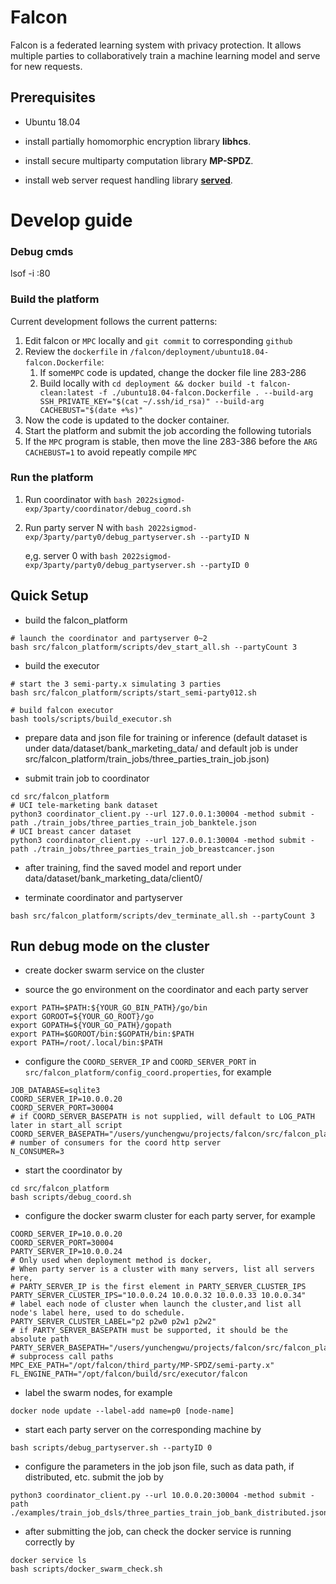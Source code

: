 # Falcon

Falcon is a federated learning system with privacy protection. It allows
multiple parties to collaboratively train a machine learning model and
serve for new requests.

## Prerequisites

* Ubuntu 18.04

* install partially homomorphic encryption library **libhcs**.

* install secure multiparty computation library **MP-SPDZ**.

* install web server request handling library **[served](https://github.com/meltwater/served)**.

# Develop guide

### Debug cmds
lsof -i :80

### Build the platform

Current development follows the current patterns:

1. Edit falcon or `MPC`  locally and `git commit` to corresponding `github`
2. Review the `dockerfile` in `/falcon/deployment/ubuntu18.04-falcon.Dockerfile`:
    1. If some`MPC` code is updated, change the docker file line 283-286
    2. Build locally with `cd deployment && docker build -t falcon-clean:latest -f ./ubuntu18.04-falcon.Dockerfile . --build-arg SSH_PRIVATE_KEY="$(cat ~/.ssh/id_rsa)" --build-arg CACHEBUST="$(date +%s)"`
3. Now the code is updated to the docker container.
4. Start the platform and submit the job according the following tutorials
5. If the `MPC` program is stable, then move the line 283-386 before the `ARG CACHEBUST=1` to avoid repeatly compile `MPC`

### Run the platform

1. Run coordinator with `bash 2022sigmod-exp/3party/coordinator/debug_coord.sh `

2. Run party server N with  `bash 2022sigmod-exp/3party/party0/debug_partyserver.sh --partyID N`

   e,g.  server 0 with `bash 2022sigmod-exp/3party/party0/debug_partyserver.sh --partyID 0`



## Quick Setup

* build the falcon_platform

```shell script
# launch the coordinator and partyserver 0~2
bash src/falcon_platform/scripts/dev_start_all.sh --partyCount 3
```

* build the executor

```shell script
# start the 3 semi-party.x simulating 3 parties
bash src/falcon_platform/scripts/start_semi-party012.sh

# build falcon executor
bash tools/scripts/build_executor.sh
```

* prepare data and json file for training or inference (default dataset
  is under data/dataset/bank_marketing_data/ and default job is under
  src/falcon_platform/train_jobs/three_parties_train_job.json)

* submit train job to coordinator

```shell script
cd src/falcon_platform
# UCI tele-marketing bank dataset
python3 coordinator_client.py --url 127.0.0.1:30004 -method submit -path ./train_jobs/three_parties_train_job_banktele.json
# UCI breast cancer dataset
python3 coordinator_client.py --url 127.0.0.1:30004 -method submit -path ./train_jobs/three_parties_train_job_breastcancer.json
```

* after training, find the saved model and report under
  data/dataset/bank_marketing_data/client0/

* terminate coordinator and partyserver

```shell script
bash src/falcon_platform/scripts/dev_terminate_all.sh --partyCount 3
```

## Run debug mode on the cluster

* create docker swarm service on the cluster

* source the go environment on the coordinator and each party server

```shell
export PATH=$PATH:${YOUR_GO_BIN_PATH}/go/bin
export GOROOT=${YOUR_GO_ROOT}/go
export GOPATH=${YOUR_GO_PATH}/gopath
export PATH=$GOROOT/bin:$GOPATH/bin:$PATH
export PATH=/root/.local/bin:$PATH
```

* configure the `COORD_SERVER_IP` and `COORD_SERVER_PORT` in `src/falcon_platform/config_coord.properties`, for example

```shell
JOB_DATABASE=sqlite3
COORD_SERVER_IP=10.0.0.20
COORD_SERVER_PORT=30004
# if COORD_SERVER_BASEPATH is not supplied, will default to LOG_PATH later in start_all script
COORD_SERVER_BASEPATH="/users/yunchengwu/projects/falcon/src/falcon_platform"
# number of consumers for the coord http server
N_CONSUMER=3
```

* start the coordinator by

```shell
cd src/falcon_platform
bash scripts/debug_coord.sh
```

* configure the docker swarm cluster for each party server, for example

```shell
COORD_SERVER_IP=10.0.0.20
COORD_SERVER_PORT=30004
PARTY_SERVER_IP=10.0.0.24
# Only used when deployment method is docker,
# When party server is a cluster with many servers, list all servers here,
# PARTY_SERVER_IP is the first element in PARTY_SERVER_CLUSTER_IPS
PARTY_SERVER_CLUSTER_IPS="10.0.0.24 10.0.0.32 10.0.0.33 10.0.0.34"
# label each node of cluster when launch the cluster,and list all node's label here, used to do schedule.
PARTY_SERVER_CLUSTER_LABEL="p2 p2w0 p2w1 p2w2"
# if PARTY_SERVER_BASEPATH must be supported, it should be the absolute path
PARTY_SERVER_BASEPATH="/users/yunchengwu/projects/falcon/src/falcon_platform"
# subprocess call paths
MPC_EXE_PATH="/opt/falcon/third_party/MP-SPDZ/semi-party.x"
FL_ENGINE_PATH="/opt/falcon/build/src/executor/falcon
```

* label the swarm nodes, for example

```shell
docker node update --label-add name=p0 [node-name]
```

* start each party server on the corresponding machine by

```shell
bash scripts/debug_partyserver.sh --partyID 0
```

* configure the parameters in the job json file, such as data path, if distributed, etc. submit the job by

```shell
python3 coordinator_client.py --url 10.0.0.20:30004 -method submit -path ./examples/train_job_dsls/three_parties_train_job_bank_distributed.json
```

* after submitting the job, can check the docker service is running correctly by

```shell
docker service ls 
bash scripts/docker_swarm_check.sh
```
